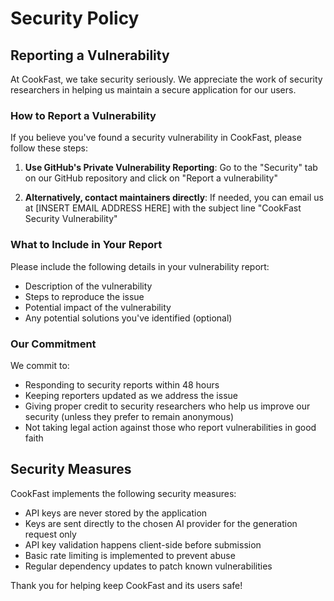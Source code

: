 # Security Policy

## Reporting a Vulnerability

At CookFast, we take security seriously. We appreciate the work of security researchers in helping us maintain a secure application for our users.

### How to Report a Vulnerability

If you believe you've found a security vulnerability in CookFast, please follow these steps:

1. **Use GitHub's Private Vulnerability Reporting**: Go to the "Security" tab on our GitHub repository and click on "Report a vulnerability"

2. **Alternatively, contact maintainers directly**: If needed, you can email us at [INSERT EMAIL ADDRESS HERE] with the subject line "CookFast Security Vulnerability"

### What to Include in Your Report

Please include the following details in your vulnerability report:

- Description of the vulnerability
- Steps to reproduce the issue
- Potential impact of the vulnerability
- Any potential solutions you've identified (optional)

### Our Commitment

We commit to:

- Responding to security reports within 48 hours
- Keeping reporters updated as we address the issue
- Giving proper credit to security researchers who help us improve our security (unless they prefer to remain anonymous)
- Not taking legal action against those who report vulnerabilities in good faith

## Security Measures

CookFast implements the following security measures:

- API keys are never stored by the application
- Keys are sent directly to the chosen AI provider for the generation request only
- API key validation happens client-side before submission
- Basic rate limiting is implemented to prevent abuse
- Regular dependency updates to patch known vulnerabilities

Thank you for helping keep CookFast and its users safe! 

